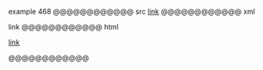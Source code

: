 example 468
@@@@@@@@@@@@ src
[link](foo\)\:)
@@@@@@@@@@@@ xml
<?xml version="1.0" encoding="UTF-8"?>
<!DOCTYPE document SYSTEM "CommonMark.dtd">
<document xmlns="http://commonmark.org/xml/1.0">
  <paragraph>
    <link destination="foo):" title="">
      <text>link</text>
    </link>
  </paragraph>
</document>
@@@@@@@@@@@@ html
<p><a href="foo):">link</a></p>
@@@@@@@@@@@@
